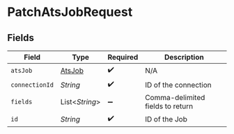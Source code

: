 # PatchAtsJobRequest


## Fields

| Field                                   | Type                                    | Required                                | Description                             |
| --------------------------------------- | --------------------------------------- | --------------------------------------- | --------------------------------------- |
| `atsJob`                                | [AtsJob](../../models/shared/AtsJob.md) | :heavy_check_mark:                      | N/A                                     |
| `connectionId`                          | *String*                                | :heavy_check_mark:                      | ID of the connection                    |
| `fields`                                | List\<*String*>                         | :heavy_minus_sign:                      | Comma-delimited fields to return        |
| `id`                                    | *String*                                | :heavy_check_mark:                      | ID of the Job                           |